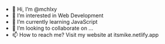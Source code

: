 - 👋 Hi, I’m @mchlxy
- 👀 I’m interested in Web Development
- 🌱 I’m currently learning JavaScript
- 💞️ I’m looking to collaborate on ...
- 📫 How to reach me? Visit my website at itsmike.netlify.app

<!---
mchlxy/mchlxy is a ✨ special ✨ repository because its `README.md` (this file) appears on your GitHub profile.
You can click the Preview link to take a look at your changes.
--->

